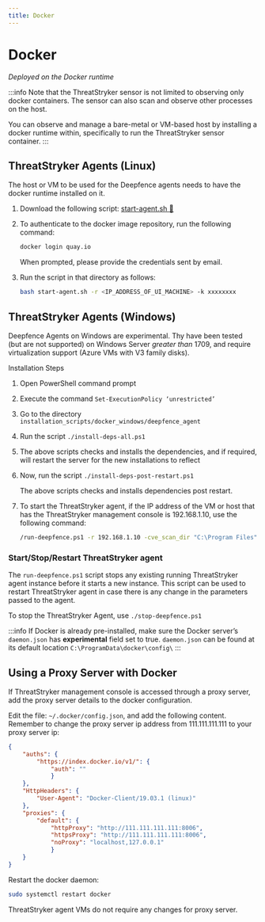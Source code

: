 ```yaml
---
title: Docker
---
```


# Docker 

*Deployed on the Docker runtime*

:::info
Note that the ThreatStryker sensor is not limited to observing only docker containers.  The sensor can also scan and observe other processes on the host.

You can observe and manage a bare-metal or VM-based host by installing a docker runtime within, specifically to run the ThreatStryker sensor container.
:::

## ThreatStryker Agents (Linux)

The host or VM to be used for the Deepfence agents needs to have the docker runtime installed on it.

1. Download the following script: [start-agent.sh 🔗](/docs/files/3.7.0/start-agent.sh)
2. To authenticate to the docker image repository, run the following command:

    ```bash
    docker login quay.io
    ```

    When prompted, please provide the credentials sent by email.

3. Run the script in that directory as follows:

    ```bash
    bash start-agent.sh -r <IP_ADDRESS_OF_UI_MACHINE> -k xxxxxxxx
    ```

## ThreatStryker Agents (Windows)

Deepfence Agents on Windows are experimental.  Thy have been tested (but are not supported) on Windows Server *greater than* 1709, and require virtualization support (Azure VMs with V3 family disks).

Installation Steps

1. Open PowerShell command prompt

2. Execute the command `Set-ExecutionPolicy ‘unrestricted’`

3. Go to the directory `installation_scripts/docker_windows/deepfence_agent`

4. Run the script `./install-deps-all.ps1`

5. The above scripts checks and installs the dependencies, and if required, will restart the server for the new installations to reflect

6. Now, run the script `./install-deps-post-restart.ps1`

   The above scripts checks and installs dependencies post restart.

7. To start the ThreatStryker agent, if the IP address of the VM or host that has the ThreatStryker management console is 192.168.1.10, use the following command:

    ```bash
    /run-deepfence.ps1 -r 192.168.1.10 -cve_scan_dir "C:\Program Files"
    ```

### Start/Stop/Restart ThreatStryker agent

The `run-deepfence.ps1` script stops any existing running ThreatStryker agent instance before it starts a new instance. This script can be used to restart ThreatStryker agent in case there is any change in the parameters passed to the agent.

To stop the ThreatStryker Agent, use `./stop-deepfence.ps1`

:::info
If Docker is already pre-installed, make sure the Docker server’s `daemon.json` has **experimental** field set to true. `daemon.json` can be found at its default location `C:\ProgramData\docker\config\`
:::

## Using a Proxy Server with Docker

If ThreatStryker management console is accessed through a proxy server, add the proxy server details to the docker configuration.

Edit the file: `~/.docker/config.json`, and add the following content.  Remember to change the proxy server ip address from 111.111.111.111 to your proxy server ip:

```json
{
    "auths": {
        "https://index.docker.io/v1/": {
            "auth": ""
            }
    },
    "HttpHeaders": {
        "User-Agent": "Docker-Client/19.03.1 (linux)"
    },
    "proxies": {
        "default": {
            "httpProxy": "http://111.111.111.111:8006",
            "httpsProxy": "http://111.111.111.111:8006",
            "noProxy": "localhost,127.0.0.1"
            }
    }
}
```

Restart the docker daemon:

```bash
sudo systemctl restart docker
```

ThreatStryker agent VMs do not require any changes for proxy server.


